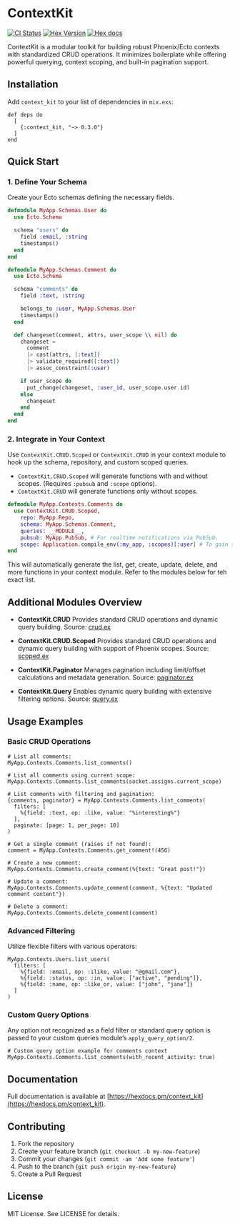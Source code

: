 # ContextKit

[![CI Status](https://github.com/egze/context_kit/actions/workflows/elixir.yml/badge.svg)](https://github.com/egze/context_kit/actions/workflows/elixir.yml)
[![Hex Version](https://img.shields.io/hexpm/v/context_kit.svg)](https://hex.pm/packages/context_kit)
[![Hex docs](http://img.shields.io/badge/hex.pm-docs-green.svg?style=flat)](https://hexdocs.pm/context_kit)

ContextKit is a modular toolkit for building robust Phoenix/Ecto contexts with standardized CRUD operations. It minimizes boilerplate while offering powerful querying, context scoping, and built-in pagination support.

## Installation

Add `context_kit` to your list of dependencies in `mix.exs`:

    def deps do
      [
        {:context_kit, "~> 0.3.0"}
      ]
    end

## Quick Start

### 1. Define Your Schema

Create your Ecto schemas defining the necessary fields.

```elixir
defmodule MyApp.Schemas.User do
  use Ecto.Schema

  schema "users" do
    field :email, :string
    timestamps()
  end
end

defmodule MyApp.Schemas.Comment do
  use Ecto.Schema

  schema "comments" do
    field :text, :string

    belongs_to :user, MyApp.Schemas.User
    timestamps()
  end

  def changeset(comment, attrs, user_scope \\ nil) do
    changeset =
      comment
      |> cast(attrs, [:text])
      |> validate_required([:text])
      |> assoc_constraint(:user)

    if user_scope do
      put_change(changeset, :user_id, user_scope.user.id)
    else
      changeset
    end
  end
end
```

### 2. Integrate in Your Context

Use `ContextKit.CRUD.Scoped` or `ContextKit.CRUD` in your context module to hook up the schema, repository, and custom scoped queries.

- `ContextKit.CRUD.Scoped` will generate functions with and without scopes. (Requires `:pubsub` and `:scope` options).
- `ContextKit.CRUD` will generate functions only without scopes.

```elixir
defmodule MyApp.Contexts.Comments do
  use ContextKit.CRUD.Scoped,
    repo: MyApp.Repo,
    schema: MyApp.Schemas.Comment,
    queries: __MODULE__,
    pubsub: MyApp.PubSub, # For realtime notifications via PubSub.
    scope: Application.compile_env(:my_app, :scopes)[:user] # To gain support for Phoenix 1.8 scopes.
end
```

This will automatically generate the list, get, create, update, delete, and more functions in your context module. Refer to the modules below for teh exact list.

## Additional Modules Overview

- **ContextKit.CRUD**
  Provides standard CRUD operations and dynamic query building.
  Source: [crud.ex](https://github.com/egze/context_kit/blob/main/lib/context_kit/crud.ex)

- **ContextKit.CRUD.Scoped**
  Provides standard CRUD operations and dynamic query building with support of Phoenix scopes.
  Source: [scoped.ex](https://github.com/egze/context_kit/blob/main/lib/context_kit/crud/scoped.ex)

- **ContextKit.Paginator**
  Manages pagination including limit/offset calculations and metadata generation.
  Source: [paginator.ex](https://github.com/egze/context_kit/blob/main/lib/context_kit/paginator.ex)

- **ContextKit.Query**
  Enables dynamic query building with extensive filtering options.
  Source: [query.ex](https://github.com/egze/context_kit/blob/main/lib/context_kit/query.ex)

## Usage Examples

### Basic CRUD Operations

    # List all comments:
    MyApp.Contexts.Comments.list_comments()

    # List all comments using current scope:
    MyApp.Contexts.Comments.list_comments(socket.assigns.current_scope)

    # List comments with filtering and pagination:
    {comments, paginator} = MyApp.Contexts.Comments.list_comments(
      filters: [
        %{field: :text, op: :like, value: "%interesting%"}
      ],
      paginate: [page: 1, per_page: 10]
    )

    # Get a single comment (raises if not found):
    comment = MyApp.Contexts.Comments.get_comment!(456)

    # Create a new comment:
    MyApp.Contexts.Comments.create_comment(%{text: "Great post!"})

    # Update a comment:
    MyApp.Contexts.Comments.update_comment(comment, %{text: "Updated comment content"})

    # Delete a comment:
    MyApp.Contexts.Comments.delete_comment(comment)

### Advanced Filtering

Utilize flexible filters with various operators:

    MyApp.Contexts.Users.list_users(
      filters: [
        %{field: :email, op: :ilike, value: "@gmail.com"},
        %{field: :status, op: :in, value: ["active", "pending"]},
        %{field: :name, op: :like_or, value: ["john", "jane"]}
      ]
    )

### Custom Query Options

Any option not recognized as a field filter or standard query option is passed to your custom queries module’s `apply_query_option/2`.

    # Custom query option example for comments context
    MyApp.Contexts.Comments.list_comments(with_recent_activity: true)

## Documentation

Full documentation is available at [https://hexdocs.pm/context_kit](https://hexdocs.pm/context_kit).

## Contributing

1. Fork the repository
2. Create your feature branch (`git checkout -b my-new-feature`)
3. Commit your changes (`git commit -am 'Add some feature'`)
4. Push to the branch (`git push origin my-new-feature`)
5. Create a Pull Request

## License

MIT License. See LICENSE for details.
